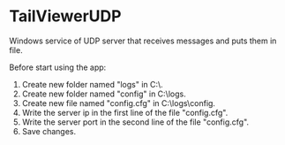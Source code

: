 # TailViewerUDP
Windows service of UDP server that receives messages and puts them in file.

Before start using the app:
1. Create new folder named "logs" in C:\\.
2. Create new folder named "config" in C:\\logs.
3. Create new file named "config.cfg" in C:\\logs\config.
4. Write the server ip in the first line of the file "config.cfg".
5. Write the server port in the second line of the file "config.cfg".
6. Save changes.
